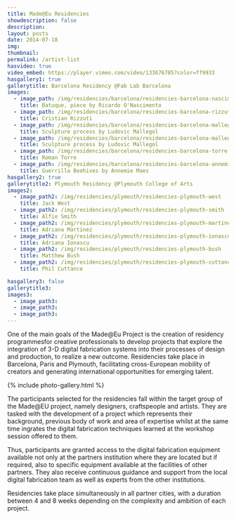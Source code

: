 ```yaml
---
title: Made@Eu Residencies
showdescription: false
description: 
layout: posts
date: 2014-07-18
img: 
thumbnail: 
permalink: /artist-list
hasvideo: true
video_embed: https://player.vimeo.com/video/133676785?color=ff9933
hasgallery1: true   
gallerytitle: Barcelona Residency @Fab Lab Barcelona
images:
  - image_path: /img/residencies/barcelona/residencies-barcelona-nascimento
    title: Batuque, piece by Ricardo O'Nascimento
  - image_path: /img/residencies/barcelona/residencies-barcelona-rizzuti-2
    title: Cristian Rizzuti
  - image_path: /img/residencies/barcelona/residencies-barcelona-mallegol
    title: Sculpture process by Ludovic Mallegol
  - image_path: /img/residencies/barcelona/residencies-barcelona-mallegol-2
    title: Sculpture process by Ludovic Mallegol
  - image_path: /img/residencies/barcelona/residencies-barcelona-torre
    title: Roman Torre 
  - image_path: /img/residencies/barcelona/residencies-barcelona-annemie
    title: Guerrilla Beehives by Annemie Maes 
hasgallery2: true        
gallerytitle2: Plymouth Residency @Plymouth College of Arts   
images2:
  - image_path2: /img/residencies/plymouth/residencies-plymouth-west
    title: Jack West 
  - image_path2: /img/residencies/plymouth/residencies-plymouth-smith
    title: Alfie Smith
  - image_path2: /img/residencies/plymouth/residencies-plymouth-martinez
    title: Adriana Martinez
  - image_path2: /img/residencies/plymouth/residencies-plymouth-ionascu
    title: Adriana Ionascu
  - image_path2: /img/residencies/plymouth/residencies-plymouth-bush
    title: Matthew Bush
  - image_path2: /img/residencies/plymouth/residencies-plymouth-cuttance
    title: Phil Cuttance  

hasgallery3: false    
gallerytitle3:  
images3:
  - image_path3: 
  - image_path3: 
  - image_path3:    
---
```


One of the main goals of the Made@Eu Project is the creation of residency programmesfor creative professionals to develop projects that explore the integration of 3-D digital fabrication systems into their processes of design and production, to realize a new outcome. Residencies take place in Barcelona, Paris and Plymouth, facilitating cross-European mobility of creators and generating international opportunities for emerging talent.  

{% include photo-gallery.html %}

The participants selected for the residencies fall within the target group of the Made@EU project, namely designers, craftspeople and artists. They are tasked with the development of a project which represents their background, previous body of work and area of expertise whilst at the same time ingrates the digital fabrication techniques learned at the workshop session offered to them.

Thus, participants are granted access to the digital fabrication equipment available not only at the partners institution where they are located but if required, also to specific equipment available at the facilities of other partners. They also receive continuous guidance and support from the local digital fabrication team as well as experts from the other institutions.

Residencies take place simultaneously in all partner cities, with a duration between 4 and 8 weeks depending on the complexity and ambition of each project.  





